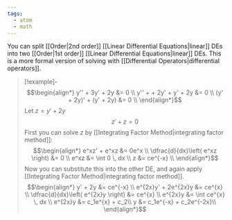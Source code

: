 ```yaml
---
tags:
  - atom
  - math
---
```

You can split [[Order|2nd order]] [[Linear Differential Equations|linear]] DEs into two [[Order|1st order]] [[Linear Differential Equations|linear]] DEs. This is a more formal version of solving with [[Differential Operators|differential operators]].

> [!example]-
> $$\begin{align*}
> 	y'' + 3y' + 2y &= 0 \\
> 	y'' + + 2y' + y' + 2y &= 0 \\
> 	(y' + 2y)' + (y' + 2y) &= 0 \\
> \end{align*}$$
> Let $z = y' + 2y$
> $$z' + z = 0$$
> First you can solve $z$ by [[Integrating Factor Method|integrating factor method]]:
> $$\begin{align*}
> 	e^xz' + e^xz &= 0e^x \\
> 	\dfrac{d}{dx}\left( e^xz \right) &= 0 \\
> 	e^xz &= \int 0 \, dx \\
> 	z &= ce^{-x} \\
> \end{align*}$$
> Now you can substitute this into the other DE, and again apply [[Integrating Factor Method|integrating factor method]].
> $$\begin{align*}
> 		y' + 2y &= ce^{-x} \\
> 		e^{2x}y' + 2e^{2x}y &= ce^{x} \\
> 		\dfrac{d}{dx}\left( e^{2x}y \right) &= ce^{x} \\
> 		e^{2x}y &= \int ce^{x} \, dx \\
> 		e^{2x}y &= c_1e^{x} + c_2\\
> 		y &= c_1e^{-x} + c_2e^{-2x}\\
> \end{align*}$$